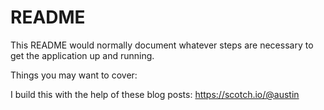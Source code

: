 # README

This README would normally document whatever steps are necessary to get the
application up and running.

Things you may want to cover:

I build this with the help of these blog posts: https://scotch.io/@austin
